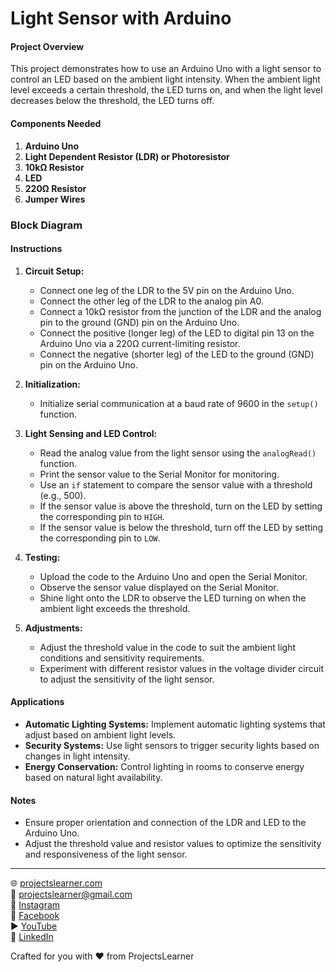# Light Sensor with Arduino

#### Project Overview

This project demonstrates how to use an Arduino Uno with a light sensor to control an LED based on the ambient light intensity. When the ambient light level exceeds a certain threshold, the LED turns on, and when the light level decreases below the threshold, the LED turns off.

#### Components Needed

1. **Arduino Uno**
2. **Light Dependent Resistor (LDR) or Photoresistor**
3. **10kΩ Resistor**
4. **LED**
5. **220Ω Resistor**
6. **Jumper Wires**

### Block Diagram


#### Instructions

1. **Circuit Setup:**
   - Connect one leg of the LDR to the 5V pin on the Arduino Uno.
   - Connect the other leg of the LDR to the analog pin A0.
   - Connect a 10kΩ resistor from the junction of the LDR and the analog pin to the ground (GND) pin on the Arduino Uno.
   - Connect the positive (longer leg) of the LED to digital pin 13 on the Arduino Uno via a 220Ω current-limiting resistor.
   - Connect the negative (shorter leg) of the LED to the ground (GND) pin on the Arduino Uno.

2. **Initialization:**
   - Initialize serial communication at a baud rate of 9600 in the `setup()` function.

3. **Light Sensing and LED Control:**
   - Read the analog value from the light sensor using the `analogRead()` function.
   - Print the sensor value to the Serial Monitor for monitoring.
   - Use an `if` statement to compare the sensor value with a threshold (e.g., 500).
   - If the sensor value is above the threshold, turn on the LED by setting the corresponding pin to `HIGH`.
   - If the sensor value is below the threshold, turn off the LED by setting the corresponding pin to `LOW`.

4. **Testing:**
   - Upload the code to the Arduino Uno and open the Serial Monitor.
   - Observe the sensor value displayed on the Serial Monitor.
   - Shine light onto the LDR to observe the LED turning on when the ambient light exceeds the threshold.

5. **Adjustments:**
   - Adjust the threshold value in the code to suit the ambient light conditions and sensitivity requirements.
   - Experiment with different resistor values in the voltage divider circuit to adjust the sensitivity of the light sensor.

#### Applications

- **Automatic Lighting Systems:** Implement automatic lighting systems that adjust based on ambient light levels.
- **Security Systems:** Use light sensors to trigger security lights based on changes in light intensity.
- **Energy Conservation:** Control lighting in rooms to conserve energy based on natural light availability.

#### Notes

- Ensure proper orientation and connection of the LDR and LED to the Arduino Uno.
- Adjust the threshold value and resistor values to optimize the sensitivity and responsiveness of the light sensor.

---

🌐 [projectslearner.com](https://projectslearner.com)  
📧 [projectslearner@gmail.com](mailto:projectslearner@gmail.com)  
📸 [Instagram](https://www.instagram.com/projectslearner/)  
📘 [Facebook](https://www.facebook.com/projectslearner)  
▶️ [YouTube](https://www.youtube.com/@ProjectsLearner)  
📘 [LinkedIn](https://www.linkedin.com/in/projectslearner)  

Crafted for you with ❤️ from ProjectsLearner